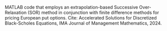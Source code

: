 MATLAB code that employs an extrapolation-based Successive Over-Relaxation (SOR) method in conjunction with finite difference methods for pricing European put options. Cite: Accelerated Solutions for Discretized Black-Scholes Equations, IMA Journal of Management Mathematics, 2024.
